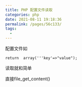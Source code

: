 ```yaml
---
title: PHP 配置文件读取
categories: php
date: 2021-08-11 19:18:36
permalink: /pages/56c133/
tags: 
  - 
---
```


配置文件如

```
return  array('''key'=>"value");
```

读取就和简单

直接file_get_content()